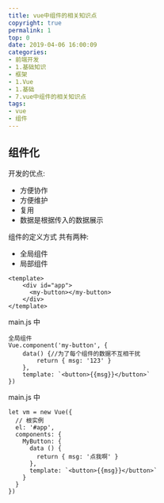 ```yaml
---
title: vue中组件的相关知识点
copyright: true
permalink: 1
top: 0
date: 2019-04-06 16:00:09
categories:
- 前端开发
- 1.基础知识
- 框架
- 1.Vue
- 1.基础
- 7.vue中组件的相关知识点
tags:
- vue
- 组件
---
```


## 组件化

开发的优点:

* 方便协作
* 方便维护
* 复用
* 数据是根据传入的数据展示

组件的定义方式 共有两种:

* 全局组件
* 局部组件

```
<template>
    <div id="app">
      <my-button></my-button>
    </div>
</template>
```

main.js 中

```
全局组件
Vue.component('my-button', {
    data() {//为了每个组件的数据不互相干扰
        return { msg: '123' }
    },
    template: `<button>{{msg}}</button>`
})
```

main.js 中

```
let vm = new Vue({
  // 根实例
  el: '#app',
  components: {
    MyButton: {
      data () {
        return { msg: '点我啊' }
      },
      template: `<button>{{msg}}</button>`
    }
  }
})
```
